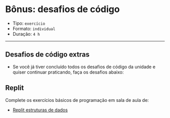 # Bônus: desafios de código

* Tipo: `exercício`
* Formato: `individual`
* Duração: `4 h`

***

## Desafios de código extras

* Se você já tiver concluído todos os desafios de código da unidade e quiser
  continuar praticando, faça os desafios abaixo:

## Replit

Complete os exercícios básicos de programação em sala de aula de:

* [Replit estruturas de dados](https://repl.it/classroom/invite/HJk9VaQ)